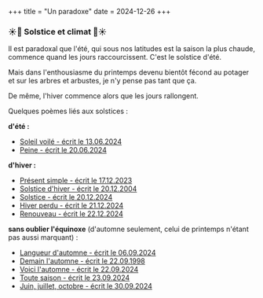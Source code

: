 +++
title = "Un paradoxe"
date = 2024-12-26
+++
### ☀️🌙 Solstice et climat 🌙☀️

Il est paradoxal que l'été, qui sous nos latitudes est la saison la plus chaude, commence quand les jours raccourcissent. C'est le solstice d'été.

Mais dans l'enthousiasme du printemps devenu bientôt fécond au potager et sur les arbres et arbustes, je n'y pense pas tant que ça.

De même, l'hiver commence alors que les jours rallongent.

Quelques poèmes liés aux solstices :

**d'été :**
- [Soleil voilé - écrit le 13.06.2024](../seasons/20_vingtieme_saison/soleil_voile)
- [Peine - écrit le 20.06.2024](../seasons/20_vingtieme_saison/peine)

**d'hiver :**
- [Présent simple - écrit le 17.12.2023](../seasons/18_dix_huitieme_saison/present_simple)
- [Solstice d'hiver - écrit le 20.12.2004](../seasons/17_dix_septieme_saison/solstice_d_hiver)
- [Solstice - écrit le 20.12.2024](../seasons/23_vingt_troisieme_saison/solstice)
- [Hiver perdu - écrit le 21.12.2024](../seasons/23_vingt_troisieme_saison/hiver_perdu)
- [Renouveau - écrit le 22.12.2024](../seasons/23_vingt_troisieme_saison/renouveau)

**sans oublier l'équinoxe** (d'automne seulement, celui de printemps n'étant pas aussi marquant) :
- [Langueur d'automne - écrit le 06.09.2024](../seasons/22_vingt_deuxieme_saison/langueur_d_automne)
- [Demain l'automne - écrit le 22.09.1998](../seasons/9_neuvieme_saison/demain_l_automne)
- [Voici l'automne - écrit le 22.09.2024](../seasons/22_vingt_deuxieme_saison/voici_l_automne)
- [Toute saison - écrit le 23.09.2024](../seasons/22_vingt_deuxieme_saison/toute_saison)
- [Juin, juillet, octobre - écrit le 30.09.2024](../seasons/22_vingt_deuxieme_saison/juin_juillet_octobre)

